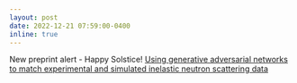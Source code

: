```yaml
---
layout: post
date: 2022-12-21 07:59:00-0400
inline: true
---
```


New preprint alert - Happy Solstice! <a href='https://chemrxiv.org/engage/chemrxiv/article-details/63a15e21a53ea6c3c751564f'>Using generative adversarial networks to match experimental and simulated inelastic neutron scattering data</a>

